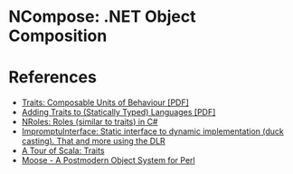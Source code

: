 # NCompose: .NET Object Composition

# References

- [Traits: Composable Units of Behaviour [PDF]](http://scg.unibe.ch/archive/papers/Scha03aTraits.pdf)
- [Adding Traits to (Statically Typed) Languages [PDF]](http://www.google.com/url?sa=t&rct=j&q=&esrc=s&source=web&cd=1&ved=0CFAQFjAA&url=http%3A%2F%2Fscg.unibe.ch%2Farchive%2Fpapers%2FNier05gTraitsCSharp.pdf&ei=A63CT_CiNuariALDvu3yBw&usg=AFQjCNFt2ichS7J1gpc3GtIAGwagyIb18Q)
- [NRoles: Roles (similar to traits) in C#](http://code.google.com/p/nroles/)
- [ImpromptuInterface: Static interface to dynamic implementation (duck casting). That and more using the DLR](http://code.google.com/p/impromptu-interface/)
- [A Tour of Scala: Traits](http://www.scala-lang.org/node/126)
- [Moose - A Postmodern Object System for Perl](http://moose.iinteractive.com/)
